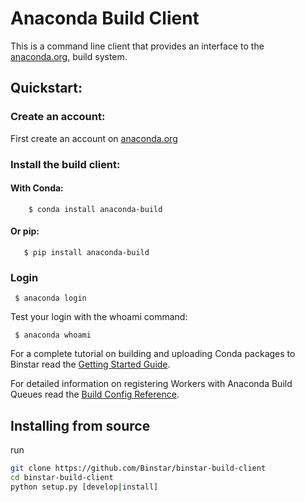 Anaconda Build Client
=====================

This is a command line client that provides an interface to the [anaconda.org](https://anaconda.org), build system.

## Quickstart:

### Create an account:

First create an account on [anaconda.org](https://anaconda.org)

### Install the build client:

#### With Conda:

``` 
    $ conda install anaconda-build
```

#### Or pip:

```
   $ pip install anaconda-build
```

### Login


` $ anaconda login`

Test your login with the whoami command:

` $ anaconda whoami`

For a complete tutorial on building and uploading Conda packages to Binstar read the [Getting Started Guide](http://docs.anaconda.org/examples.html#BuildsInAnacondaOrg).

For detailed information on registering Workers with Anaconda Build Queues read the [Build Config Reference](http://docs.anaconda.org/build-config.html).

## Installing from source

run 

```bash
git clone https://github.com/Binstar/binstar-build-client
cd binstar-build-client
python setup.py [develop|install]
```
